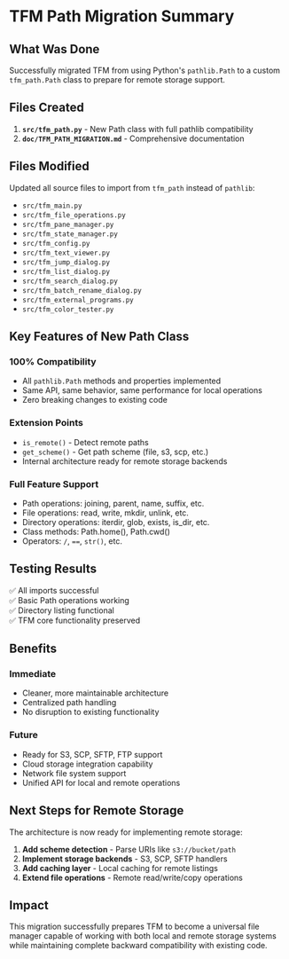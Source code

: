 # TFM Path Migration Summary

## What Was Done

Successfully migrated TFM from using Python's `pathlib.Path` to a custom `tfm_path.Path` class to prepare for remote storage support.

## Files Created

1. **`src/tfm_path.py`** - New Path class with full pathlib compatibility
2. **`doc/TFM_PATH_MIGRATION.md`** - Comprehensive documentation

## Files Modified

Updated all source files to import from `tfm_path` instead of `pathlib`:

- `src/tfm_main.py`
- `src/tfm_file_operations.py` 
- `src/tfm_pane_manager.py`
- `src/tfm_state_manager.py`
- `src/tfm_config.py`
- `src/tfm_text_viewer.py`
- `src/tfm_jump_dialog.py`
- `src/tfm_list_dialog.py`
- `src/tfm_search_dialog.py`
- `src/tfm_batch_rename_dialog.py`
- `src/tfm_external_programs.py`
- `src/tfm_color_tester.py`

## Key Features of New Path Class

### 100% Compatibility
- All `pathlib.Path` methods and properties implemented
- Same API, same behavior, same performance for local operations
- Zero breaking changes to existing code

### Extension Points
- `is_remote()` - Detect remote paths
- `get_scheme()` - Get path scheme (file, s3, scp, etc.)
- Internal architecture ready for remote storage backends

### Full Feature Support
- Path operations: joining, parent, name, suffix, etc.
- File operations: read, write, mkdir, unlink, etc.
- Directory operations: iterdir, glob, exists, is_dir, etc.
- Class methods: Path.home(), Path.cwd()
- Operators: `/`, `==`, `str()`, etc.

## Testing Results

✅ All imports successful  
✅ Basic Path operations working  
✅ Directory listing functional  
✅ TFM core functionality preserved  

## Benefits

### Immediate
- Cleaner, more maintainable architecture
- Centralized path handling
- No disruption to existing functionality

### Future
- Ready for S3, SCP, SFTP, FTP support
- Cloud storage integration capability
- Network file system support
- Unified API for local and remote operations

## Next Steps for Remote Storage

The architecture is now ready for implementing remote storage:

1. **Add scheme detection** - Parse URIs like `s3://bucket/path`
2. **Implement storage backends** - S3, SCP, SFTP handlers
3. **Add caching layer** - Local caching for remote listings
4. **Extend file operations** - Remote read/write/copy operations

## Impact

This migration successfully prepares TFM to become a universal file manager capable of working with both local and remote storage systems while maintaining complete backward compatibility with existing code.